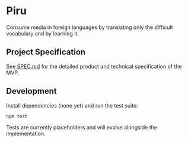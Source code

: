 # Piru

Consume media in foreign languages by translating only the difficult vocabulary and by learning it.

## Project Specification

See [SPEC.md](./SPEC.md) for the detailed product and technical specification of the MVP.

## Development

Install dependencies (none yet) and run the test suite:

```bash
npm test
```

Tests are currently placeholders and will evolve alongside the implementation.
